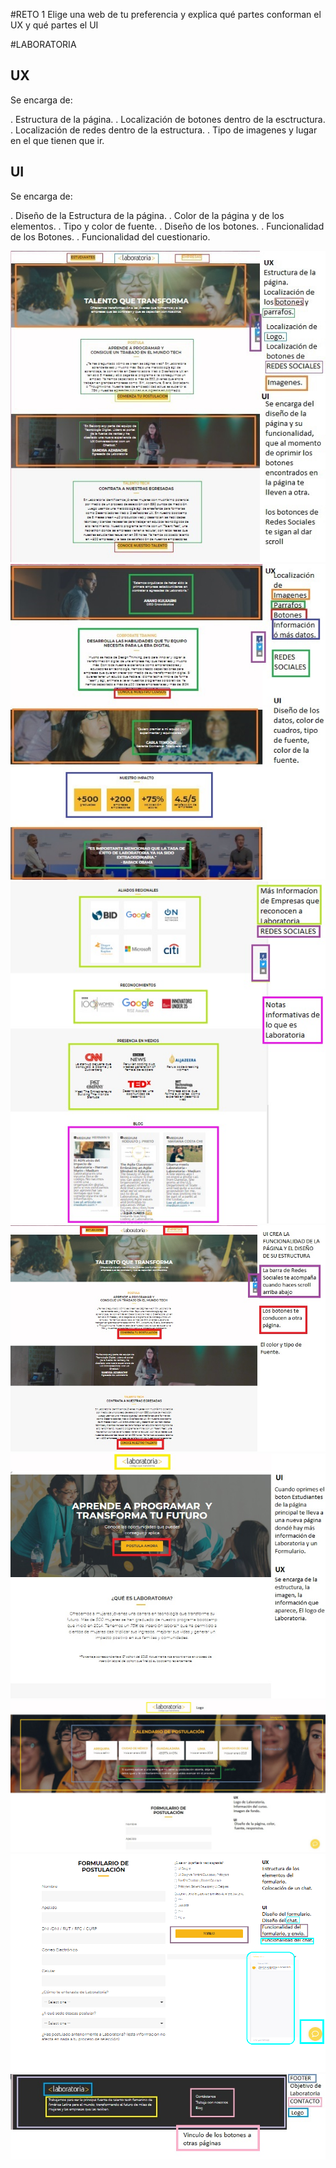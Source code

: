 #RETO 1
  Elige una web de tu preferencia y explica qué partes conforman el UX y qué partes el UI

#LABORATORIA

## UX

Se encarga de:

. Estructura de la página.
. Localización de botones dentro de la esctructura.
. Localización de redes dentro de la estructura.
. Tipo de imagenes y lugar en el que tienen que ir.

## UI

Se encarga de:

. Diseño de la Estructura de la página.
. Color de la página y de los elementos.
. Tipo y color de fuente.
. Diseño de los botones.
. Funcionalidad de los Botones.
. Funcionalidad del cuestionario.

![](images/laboratoria.jpg)
![](images/laboratoria2.jpg)
![](images/laboratoria3.jpg)
![](images/laboratoria4.jpg)
![](images/laboratoria5.jpg)
![](images/laboratoria6.jpg)
![](images/laboratoria7.jpg)
![](images/laboratoriafoot.jpg)
